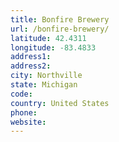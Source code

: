 ```yaml
---
title: Bonfire Brewery
url: /bonfire-brewery/
latitude: 42.4311
longitude: -83.4833
address1: 
address2: 
city: Northville
state: Michigan
code: 
country: United States
phone: 
website: 
---
```


